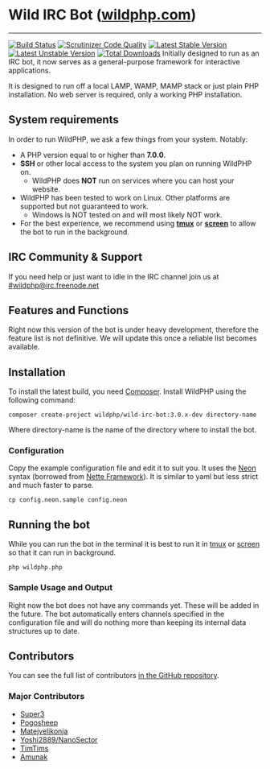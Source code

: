 # Wild IRC Bot ([wildphp.com](http://wildphp.com/))
----------
[![Build Status](https://scrutinizer-ci.com/g/WildPHP/Wild-IRC-Bot/badges/build.png?b=3.0)](https://scrutinizer-ci.com/g/WildPHP/Wild-IRC-Bot/build-status/master)
[![Scrutinizer Code Quality](https://scrutinizer-ci.com/g/WildPHP/Wild-IRC-Bot/badges/quality-score.png?b=3.0)](https://scrutinizer-ci.com/g/WildPHP/Wild-IRC-Bot/?branch=master)
[![Latest Stable Version](https://poser.pugx.org/wildphp/Wild-IRC-Bot/v/stable)](https://packagist.org/packages/wildphp/Wild-IRC-Bot)
[![Latest Unstable Version](https://poser.pugx.org/wildphp/Wild-IRC-Bot/v/unstable)](https://packagist.org/packages/wildphp/Wild-IRC-Bot)
[![Total Downloads](https://poser.pugx.org/wildphp/Wild-IRC-Bot/downloads)](https://packagist.org/packages/wildphp/Wild-IRC-Bot)
Initially designed to run as an IRC bot, it now serves as a general-purpose framework for interactive applications.


It is designed to run off a local LAMP, WAMP, MAMP stack or just plain PHP installation.
No web server is required, only a working PHP installation.

## System requirements
In order to run WildPHP, we ask a few things from your system. Notably:

- A PHP version equal to or higher than **7.0.0**.
- **SSH** or other local access to the system you plan on running WildPHP on.
	- WildPHP does **NOT** run on services where you can host your website.
- WildPHP has been tested to work on Linux. Other platforms are supported but not guaranteed to work.
    - Windows is NOT tested on and will most likely NOT work.
- For the best experience, we recommend using **[tmux](https://en.wikipedia.org/wiki/Tmux)** or **[screen](https://en.wikipedia.org/wiki/GNU_Screen)** to allow the bot to run in the background.

## IRC Community & Support
If you need help or just want to idle in the IRC channel join us at
[#wildphp@irc.freenode.net](http://webchat.freenode.net/?channels=wildphp)

## Features and Functions
Right now this version of the bot is under heavy development, therefore the feature list is not definitive. We will update this once a reliable list becomes available.

## Installation
To install the latest build, you need [Composer](https://getcomposer.org/). Install WildPHP using the following command:

	composer create-project wildphp/wild-irc-bot:3.0.x-dev directory-name
	
Where directory-name is the name of the directory where to install the bot.

### Configuration

Copy the example configuration file and edit it to suit you. It uses the [Neon](http://ne-on.org/) syntax (borrowed from [Nette Framework](http://nette.org/en/)). It is similar to yaml but less strict and much faster to parse.

    cp config.neon.sample config.neon

## Running the bot

While you can run the bot in the terminal it is best to run it in [tmux](https://en.wikipedia.org/wiki/Tmux) or [screen](https://en.wikipedia.org/wiki/GNU_Screen) so that it can run in background.

    php wildphp.php

### Sample Usage and Output
Right now the bot does not have any commands yet. These will be added in the future. The bot automatically enters channels specified in the configuration file and will do nothing more than keeping its internal data structures up to date.

## Contributors

You can see the full list of contributors [in the GitHub repository](https://github.com/WildPHP/Wild-IRC-Bot/graphs/contributors).

### Major Contributors
* [Super3](http://super3.org)
* [Pogosheep](http://layne-obserdia.de)
* [Matejvelikonja](http://velikonja.si)
* [Yoshi2889/NanoSector](https://github.com/Yoshi2889)
* [TimTims](https://timtims.me)
* [Amunak](https://github.com/Amunak)
